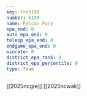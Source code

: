 ```yaml
---
key: frc5190
number: 5190
name: Falcon Fury
epa_end: 0
auto_epa_end: 0
teleop_epa_end: 0
endgame_epa_end: 0
winrate: 0
district_epa_rank: 0
district_epa_percentile: 0
type: Team
---
```

[[2025ncgre]]
[[2025ncwak]]
